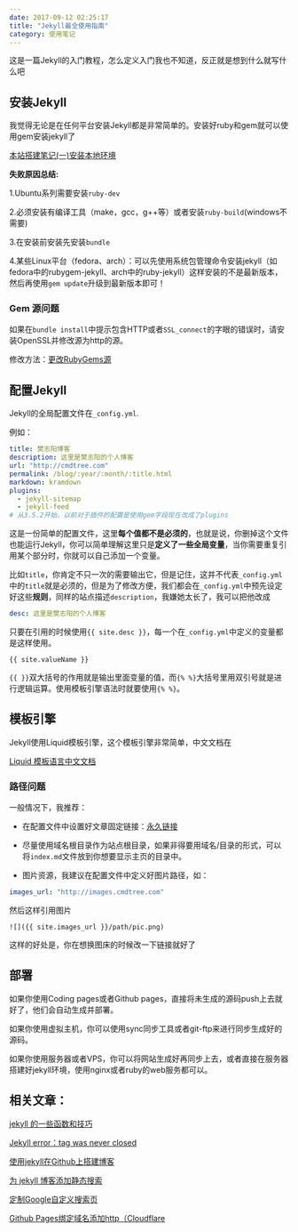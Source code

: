 ```yaml
---
date: 2017-09-12 02:25:17
title: "Jekyll最全使用指南"
category: 使用笔记
---
```


这是一篇Jekyll的入门教程，怎么定义入门我也不知道，反正就是想到什么就写什么吧

## 安装Jekyll

我觉得无论是在任何平台安装Jekyll都是非常简单的。安装好ruby和gem就可以使用gem安装jekyll了

[本站搭建笔记(一)安装本地环境](http://cmdtree.com/blog/2017/05/this-site-building-notes-01.html)

**失败原因总结:**

1.Ubuntu系列需要安装`ruby-dev`

2.必须安装有编译工具（make，gcc，g++等）或者安装`ruby-build`(windows不需要)

3.在安装前安装先安装`bundle`

4.某些Linux平台（fedora、arch）：可以先使用系统包管理命令安装jekyll（如fedora中的rubygem-jekyll、arch中的ruby-jekyll）这样安装的不是最新版本，然后再使用`gem update`升级到最新版本即可！

### Gem 源问题

如果在`bundle install`中提示包含HTTP或者`SSL_connect`的字眼的错误时，请安装OpenSSL并修改源为http的源。

修改方法：[更改RubyGems源](http://cmdtree.com/blog/2017/05/ruby-gem-change.html)

## 配置Jekyll


Jekyll的全局配置文件在`_config.yml`.

例如：

```yml
title: 樊志阳博客
description: 这里是樊志阳的个人博客
url: "http://cmdtree.com"
permalink: /blog/:year/:month/:title.html
markdown: kramdown
plugins:
  - jekyll-sitemap
  - jekyll-feed
# 从3.5.2开始，以前对于插件的配置是使用gem字段现在改成了plugins
```


这是一份简单的配置文件，这里**每个值都不是必须的**，也就是说，你删掉这个文件也能运行Jekyll，你可以简单理解这里只是**定义了一些全局变量**，当你需要重复引用某个部分时，你就可以自己添加一个变量。

比如`title`，你肯定不只一次的需要输出它，但是记住，这并不代表`_config.yml`中的`title`就是必须的，但是为了修改方便，我们都会在`_config.yml`中预先设定好这些**规则**，同样的站点描述`description`，我嫌她太长了，我可以把他改成

```yml
desc: 这里是樊志阳的个人博客
```

只要在引用的时候使用`{{ site.desc }}`，每一个在`_config.yml`中定义的变量都是这样使用。

```
{{ site.valueName }}
```

`{{ }}`双大括号的作用就是输出里面变量的值，而`{% %}`大括号里用双引号就是进行逻辑运算。使用模板引擎语法时就要使用`{% %}`。


## 模板引擎

Jekyll使用Liquid模板引擎，这个模板引擎非常简单，中文文档在

[Liquid 模板语言中文文档](http://liquid.bootcss.com/)

### 路径问题

一般情况下，我推荐：

- 在配置文件中设置好文章固定链接：[永久链接](http://jekyll.com.cn/docs/permalinks/)

- 尽量使用域名根目录作为站点根目录，如果非得要用域名/目录的形式，可以将`index.md`文件放到你想要显示主页的目录中。

- 图片资源，我建议在配置文件中定义好图片路径，如：

```yml
images_url: "http://images.cmdtree.com"
```
然后这样引用图片

```
![]({{ site.images_url }}/path/pic.png)
```

这样的好处是，你在想换图床的时候改一下链接就好了

## 部署

如果你使用Coding pages或者Github pages，直接将未生成的源码push上去就好了，他们会自动生成并部署。

如果你使用虚拟主机，你可以使用sync同步工具或者git-ftp来进行同步生成好的源码。

如果你使用服务器或者VPS，你可以将网站生成好再同步上去，或者直接在服务器搭建好jekyll环境，使用nginx或者ruby的web服务都可以。

## 相关文章：

[jekyll 的一些函数和技巧](http://cmdtree.com/blog/2017/06/jekyll-more.html)

[Jekyll error：tag was never closed](http://cmdtree.com/blog/2017/05/jekyll-tag-was-never-closed.html)

[使用jekyll在Github上搭建博客](http://cmdtree.com/blog/2017/06use-jekyll-build-blog-on-github.html)

[为 jekyll 博客添加静态搜索](http://cmdtree.com/blog/2017/04/jekyll-static-search.html)

[定制Google自定义搜索页](http://cmdtree.com/blog/2017/07/use-google-customize-search.html)

[Github Pages绑定域名添加http（Cloudflare](http://cmdtree.com/blog/2017/10/github-pages-cloudflare-ssl.html)

